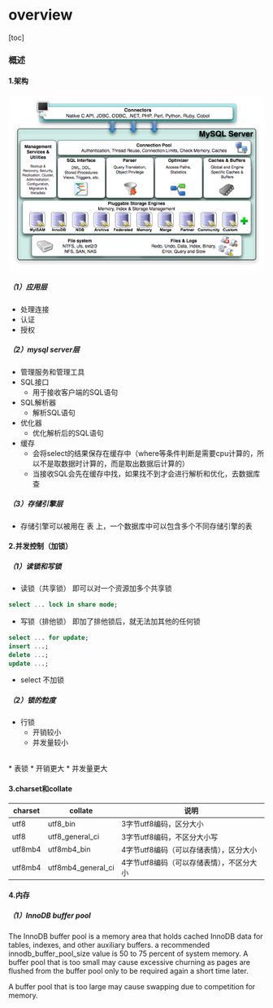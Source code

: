 # overview

[toc]

### 概述

#### 1.架构
![](./imgs/overview_01.png)

##### （1）应用层
* 处理连接
* 认证
* 授权

##### （2）mysql server层
* 管理服务和管理工具
* SQL接口
  * 用于接收客户端的SQL语句
* SQL解析器
  * 解析SQL语句
* 优化器
  * 优化解析后的SQL语句
* 缓存
  * 会将select的结果保存在缓存中（where等条件判断是需要cpu计算的，所以不是取数据时计算的，而是取出数据后计算的）
  * 当接收SQL会先在缓存中找，如果找不到才会进行解析和优化，去数据库查

##### （3）存储引擎层
* 存储引擎可以被用在 表 上，一个数据库中可以包含多个不同存储引擎的表

#### 2.并发控制（加锁）

##### （1）读锁和写锁

* 读锁（共享锁）
即可以对一个资源加多个共享锁
```sql
select ... lock in share mode;
```
* 写锁（排他锁）
即加了排他锁后，就无法加其他的任何锁
```sql
select ... for update;
insert ...;
delete ...;
update ...;
```
* select 不加锁

##### （2）锁的粒度
* 行锁
  * 开销较小
  * 并发量较小
</br>
* 表锁
  * 开销更大
  * 并发量更大

#### 3.charset和collate
|charset|collate|说明|
|-|-|-|
|utf8|utf8_bin|3字节utf8编码，区分大小|
|utf8|utf8_general_ci|3字节utf8编码，不区分大小写|
|utf8mb4|utf8mb4_bin|4字节utf8编码（可以存储表情），区分大小|
|utf8mb4|utf8mb4_general_ci|4字节utf8编码（可以存储表情），不区分大小|

#### 4.内存

##### （1）InnoDB buffer pool
The InnoDB buffer pool is a memory area that holds cached InnoDB data for tables, indexes, and other auxiliary buffers.
a recommended innodb_buffer_pool_size value is 50 to 75 percent of system memory.
A buffer pool that is too small may cause excessive churning as pages are flushed from the buffer pool only to be required again a short time later.

A buffer pool that is too large may cause swapping due to competition for memory.
